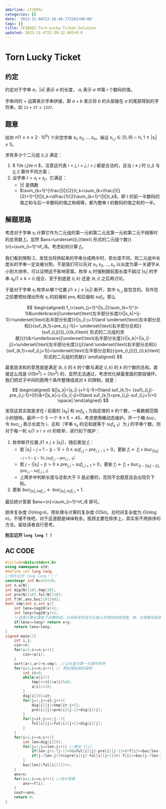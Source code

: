 ```yaml
---
abbrlink: cf1895c
categories: []
date: '2023-11-04T22:38:40.772282+08:00'
tags: []
title: CF1895C-Torn-Lucky-Ticket-Solution
updated: 2023-11-4T22:39:32.602+8:0
---
```

# Torn Lucky Ticket

## 约定

约定对于字串 $a$，$|a|$ 表示 $a$ 的长度， $a_i$ 表示 $a$ 中第 $i$ 个数码的值。

字串间的 $+$ 运算表示字串拼接，即 $a+b$ 表示将 $b$ 的头部接在 $a$ 的尾部得到的字符串，如 $\texttt{13}+\texttt{37}=\texttt{1337}.$

## 题意

给你 $n (1\le n\le 2\cdot10^5)$ 个非空字串 $s_1,s_2,\dots,s_n$，保证 $s_{i,j}\in[0,9]\cap \mathbb{N},1\le |s_i|\le 5$。

求有多少个二元组 $(i,j)$ 满足：

1. $ 1\le i,j\le n $，注意这代表 $i<j,i=j,i>j$ 都是合法的，且当 $i\neq j$ 时 $(i,j)$ 与 $(j,i)$ 算作不同方案；
2. 设字串 $t=s_i+s_j$，它满足：
   - ${|t|}$ 是偶数
   - $\sum_{k=1}^{\frac{|t|}{2}}t_k=\sum_{k=\frac{|t|}{2}+1}^{|t|}t_k=\dfrac{1}{2}\sum_{k=1}^{|t|}t_k$，即 $t$ 的前一半数码的值之和与后一半数码的值之和相等，都为整串 $t$ 的数码的值之和的一半。

## 解题思路

考虑对于字串 $s_i$ 计算它作为二元组的第一元和第二元且第一元和第二元不相等时的总贡献 $f_i$，显然 $ans=\underset{(i,i)\text{ 形式的二元组个数}}{n}+\sum_{i=1}^nf_i$。考虑如何计算 $f_i$。

我们看到限制 2，发现当将拼起来的字串分成两半时，若长度不同，则二元组中长度长的字串一定会被分割。于是我们可以先对 $s_1,s_2,\dots,s_n$ 以长度为第一关键字从小到大排序，可以证明这不影响答案。枚举 $s_i$ 时强制跟前面长度不超过 $|s_i|$ 的字串 $s_k(1\le k<i)$ 组合，至于到底是 $(i,k)$ 还是 $(k,i)$ 之后再讨论。

于是对于字串 $s_i$ 枚举从哪个位置 $j(1\le j\le |s_i|)$ 断开，其中 $s_{i,j}$ 是包含的。另外在之前要预处理出所有 $s_i$ 的前缀和 $pre_i$ 和后缀和 $suf_i$。那么

$$
\begin{aligned}
f_i=\sum_{j=1}^{|s_i|}\sum_{k=1}^{i-1}&\underbrace{[\underset{\text{左半部分长度}}{|s_k|+(j-1)}=\underset{\text{右半部分长度}}{|s_i|-j+1}\land \underset{\text{左半部分总和}}{suf_{k,1}+pre_{i,j-1}}= \underset{\text{右半部分总和}}{suf_{i,j}}]}_{{(k,i)\text{ 形式的二元组的贡献}}}\\&+\underbrace{[\underset{\text{右半部分长度}}{|s_k|+(|s_i|-j)}=\underset{\text{左半部分长度}}{j}\land \underset{\text{右半部分总和}}{suf_{k,1}+suf_{i,j+1}}=\underset{\text{左半部分总和}}{pre_{i,j}}]}_{(i,k)\text{ 形式的二元组的贡献}}
\end{aligned}
$$



最里层求和的意思就是满足 $(k,i)$ 的 $k$ 的个数与满足 $(i,k)$ 的 $k$ 的个数的总和。直接这么找是 $O(5n^2)=O(n^2)$ 的，显然无法通过，考虑优化掉最里面的那层循环。我们把式子中间的那两个条件整理成成对 $k$ 的限制，就是：

$$
\begin{aligned}
&[|s_k|=|s_i|-j+1-(j-1)>0\land suf_{k,1}= {suf}_{i,j}-pre_{i,j-1}>0]\\&+[|s_k|=j-(|s_i|-j)>0\land suf_{k,1}=pre_{i,j}-suf_{i,j+1}>0 \space]
\end{aligned}
$$

发现这其实就是求在 $i$ 前面的 $|s_k|$ 和 $suf_{k,1}$  为指定值的 $k$ 的个数，一看数据范围小的很呐，最坏一个 $5$ 一个 $9\times5=45$，考虑使用桶动态维护。开一个桶 $buc$，令 $buc_{i,j}$ 表示长度为 $i$，总和（字串 $s_x$ 的总和就等于 $suf_{x,1}$）为 $j$ 的字串个数。则对于每一轮 $s_i (1\le i\le n)$ 的枚举，进行如下维护：

1. 枚举断开位置 $j(1\le j\le |s_i|)$，随后累加 $f_i$：
   - 若 $|s_i|-j+1-(j-1)>0\land {suf}_{i,j}-pre_{i,j-1}>0$，更新 $f_i\leftarrow f_i+buc_{(|s_i|-j+1-(j-1)),({suf}_{i,j}-pre_{i,j-1})}$;
   - 若 $j-(|s_i|-j)>0 \land pre_{i,j}-suf_{i,j+1}>0$，更新 $f_i\leftarrow f_i+buc_{(j-(|s_i|-j)),(pre_{i,j}-suf_{i,j+1})}$
   - 上两步中判断长度与总和大于 $0$ 是必要的，否则不合题意且会出现负下标。
2. 更新 $buc_{|s_i|,suf_{i,1}}\leftarrow buc_{|s_i|,suf_{i,1}}+1$.

最后统计答案 $ans={n}+\sum_{i=1}^nf_i$ 即可。

排序复杂度 $O(n\log n)$，预处理与计算的复杂度 $O(5n)$。总时间复杂度为 $O(n\log n)$。不慢不快吧，对于这道题是绰绰有余。瓶颈主要在排序上，其实有不用排序的方法，留给读者自行思考。

**别忘记开 `long long` ！！**

## AC CODE

```cpp
#include<bits/stdc++.h>
using namespace std;
#define int long long
//别忘记开 long long！！！
constexpr int N=2e5+10;
int n,a[N];
int dig[N][10],tmp[10];
int pre[N][10],ful[N][10];
int f[N],ans,buc[10][60];
bool cmp(int x,int y){
    int lenx=log10(x)+1;
    int leny=log10(y)+1;
    //这里计算长度偷了点懒哈哈，正规来写的话可以输入时用结构体把值、串、长度都存起来，而不是每次计算log10。
    if(lenx==leny) return x<y;
    return lenx<leny;
}
signed main(){
    int i,j;
    cin>>n;
    for(i=1;i<=n;i++){
        cin>>a[i];
    }
    sort(a+1,a+1+n,cmp); //以长度为第一关键字排序
    for(i=1;i<=n;i++){ // 预处理前缀后缀和
        int it=0;
        while(a[i]){
            tmp[++it]=a[i]%10;
            a[i]/=10;
        }
        dig[i][0]=it;
        for(j=1;j<=it;j++){
            dig[i][j]=tmp[it-j+1];
            pre[i][j]=pre[i][j-1]+dig[i][j];
        }
        for(j=it;j>=1;j--){
            ful[i][j]=ful[i][j+1]+dig[i][j];
        }
    }
    for(i=1;i<=n;i++){
        int len=dig[i][0];
        for(j=1;j<=len;j++){ //累加 f[i]
            if(len-j+1-(j-1)>0&&ful[i][j]-pre[i][j-1]>0)f[i]+=buc[len-j+1-(j-1)][ful[i][j]-pre[i][j-1]];
            if(j-(len-j)>0&&pre[i][j]-ful[i][j+1]>0) f[i]+=buc[j-(len-j)][pre[i][j]-ful[i][j+1]];
        }
        buc[len][ful[i][1]]++;
    }
    ans=n;
    for(i=1;i<=n;i++){ //统计答案
        ans+=f[i];
    }
    cout<<ans;
    return 0;
}
```

